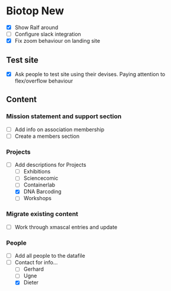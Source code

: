 # Biotop New

- [x] Show Ralf around
- [ ] Configure slack integration
- [x] Fix zoom behaviour on landing site

## Test site
- [x] Ask people to test site using their devises. Paying attention to flex/overflow behaviour

## Content
### Mission statement and support section
- [ ] Add info on association membership
- [ ] Create a members section

### Projects
- [ ] Add descriptions for Projects
  - [ ] Exhibitions
  - [ ] Sciencecomic
  - [ ] Containerlab
  - [x] DNA Barcoding
  - [ ] Workshops

### Migrate existing content
- [ ] Work through xmascal entries and update

### People
- [ ] Add all people to the datafile
- [ ] Contact for info...
  - [ ] Gerhard
  - [ ] Ugne
  - [x] Dieter
